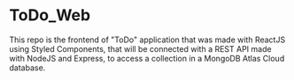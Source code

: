 # ToDo_Web
This repo is the frontend of "ToDo" application that was made with ReactJS using Styled Components, that will be connected with a REST API made with NodeJS and Express, to access a collection in a MongoDB Atlas Cloud database.
